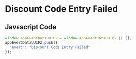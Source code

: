 # Discount Code Entry Failed

### 

## Javascript Code
```js
window.appEventDataUUID2 = window.appEventDataUUID2 || [];
appEventDataUUID2.push({
  "event": "Discount Code Entry Failed"
});
```




